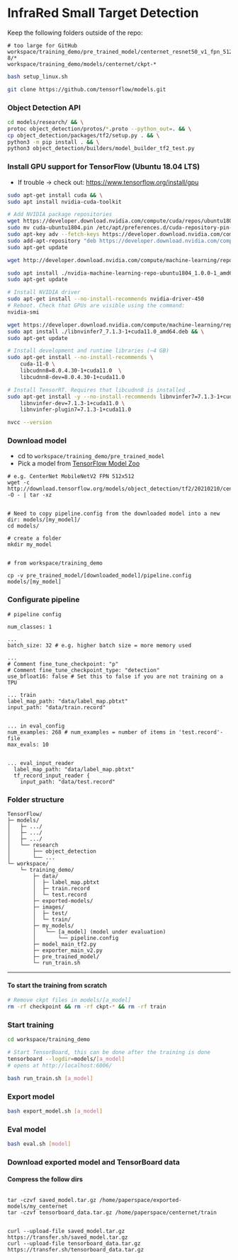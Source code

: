 # InfraRed Small Target Detection

Keep the following folders outside of the repo:
```
# too large for GitHub
workspace/training_demo/pre_trained_model/centernet_resnet50_v1_fpn_512x512_coco17_tpu-8/* 
workspace/training_demo/models/centernet/ckpt-* 
```

```bash
bash setup_linux.sh

git clone https://github.com/tensorflow/models.git
```


### Object Detection API

```bash
cd models/research/ && \
protoc object_detection/protos/*.proto --python_out=. && \
cp object_detection/packages/tf2/setup.py . && \
python3 -m pip install . && \
python3 object_detection/builders/model_builder_tf2_test.py
```


### Install GPU support for TensorFlow (Ubuntu 18.04 LTS)

* If trouble -> check out: https://www.tensorflow.org/install/gpu

```bash
sudo apt-get install cuda && \
sudo apt install nvidia-cuda-toolkit

# Add NVIDIA package repositories
wget https://developer.download.nvidia.com/compute/cuda/repos/ubuntu1804/x86_64/cuda-ubuntu1804.pin && \
sudo mv cuda-ubuntu1804.pin /etc/apt/preferences.d/cuda-repository-pin-600 && \
sudo apt-key adv --fetch-keys https://developer.download.nvidia.com/compute/cuda/repos/ubuntu1804/x86_64/7fa2af80.pub && \
sudo add-apt-repository "deb https://developer.download.nvidia.com/compute/cuda/repos/ubuntu1804/x86_64/ /" && \
sudo apt-get update

wget http://developer.download.nvidia.com/compute/machine-learning/repos/ubuntu1804/x86_64/nvidia-machine-learning-repo-ubuntu1804_1.0.0-1_amd64.deb

sudo apt install ./nvidia-machine-learning-repo-ubuntu1804_1.0.0-1_amd64.deb && \
sudo apt-get update

# Install NVIDIA driver
sudo apt-get install --no-install-recommends nvidia-driver-450
# Reboot. Check that GPUs are visible using the command: 
nvidia-smi

wget https://developer.download.nvidia.com/compute/machine-learning/repos/ubuntu1804/x86_64/libnvinfer7_7.1.3-1+cuda11.0_amd64.deb && \
sudo apt install ./libnvinfer7_7.1.3-1+cuda11.0_amd64.deb && \
sudo apt-get update

# Install development and runtime libraries (~4 GB)
sudo apt-get install --no-install-recommends \
    cuda-11-0 \
    libcudnn8=8.0.4.30-1+cuda11.0  \
    libcudnn8-dev=8.0.4.30-1+cuda11.0

# Install TensorRT. Requires that libcudnn8 is installed .
sudo apt-get install -y --no-install-recommends libnvinfer7=7.1.3-1+cuda11.0 \
    libnvinfer-dev=7.1.3-1+cuda11.0 \
    libnvinfer-plugin7=7.1.3-1+cuda11.0

nvcc --version
```

### Download model
* cd to ```workspace/training_demo/pre_trained_model```
* Pick a model from [TensorFlow Model Zoo](https://github.com/tensorflow/models/blob/master/research/object_detection/g3doc/tf2_detection_zoo.md)

```
# e.g. CenterNet MobileNetV2 FPN 512x512
wget -c http://download.tensorflow.org/models/object_detection/tf2/20210210/centernet_mobilenetv2fpn_512x512_coco17_od.tar.gz -O - | tar -xz


# Need to copy pipeline.config from the downloaded model into a new dir: models/[my_model]/
cd models/

# create a folder
mkdir my_model


# from workspace/training_demo

cp -v pre_trained_model/[downloaded_model]/pipeline.config models/[my_model]
```

### Configurate pipeline

```
# pipeline config

num_classes: 1

...
batch_size: 32 # e.g. higher batch size = more memory used

... 
# Comment fine_tune_checkpoint: "p" 
# Comment fine_tune_checkpoint_type: "detection"
use_bfloat16: false # Set this to false if you are not training on a TPU

... train
label_map_path: "data/label_map.pbtxt"
input_path: "data/train.record"


... in eval_config
num_examples: 268 # num_examples = number of items in 'test.record'-file
max_evals: 10


... eval_input_reader
  label_map_path: "data/label_map.pbtxt"
  tf_record_input_reader {
    input_path: "data/test.record"
```


### Folder structure
```
TensorFlow/
├─ models/
│   ├─ .../
│   ├─ .../
│   ├─ .../
│   └── research
│       ├── object_detection
│       └── ...
└─ workspace/
    └─ training_demo/
        ├─ data/
        │  ├─ label_map.pbtxt
        │  ├─ train.record
        │  └─ test.record
        ├─ exported-models/
        ├─ images/
        │  ├─ test/
        │  └─ train/
        ├─ my_models/
        │   └── [a_model] (model under evaluation)
        │       └── pipeline.config
        ├─ model_main_tf2.py
        ├─ exporter_main_v2.py
        ├─ pre_trained_model/
        └─ run_train.sh
```

---


#### To start the training from scratch
```bash
# Remove ckpt files in models/[a_model] 
rm -rf checkpoint && rm -rf ckpt-* && rm -rf train
```


### Start training

```bash
cd workspace/training_demo

# Start TensorBoard, this can be done after the training is done
tensorboard --logdir=models/[a_model]
# opens at http://localhost:6006/

bash run_train.sh [a_model]
```

### Export model

```bash
bash export_model.sh [a_model]
```

### Eval model
```bash
bash eval.sh [model]
```

### Download exported model and TensorBoard data 
#### Compress the follow dirs
```

tar -czvf saved_model.tar.gz /home/paperspace/exported-models/my_centernet
tar -czvf tensorboard_data.tar.gz /home/paperspace/centernet/train


curl --upload-file saved_model.tar.gz https://transfer.sh/saved_model.tar.gz
curl --upload-file tensorboard_data.tar.gz https://transfer.sh/tensorboard_data.tar.gz
```
